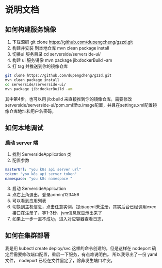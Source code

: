 # 说明文档

## 如何构建服务镜像

1. 下载源码 git clone https://github.com/dupengcheng/gzzd.git
2. 构建并安装 到本地仓库 mvn clean package install
3. 切换ui 服务目录  cd serverside/serverside-ui/
4. 构建 ui 服务镜像 mvn package jib:dockerBuild -am
5. 打 tag 并推送到你的镜像仓库 
```bash
git clone https://github.com/dupengcheng/gzzd.git
mvn clean package install
cd serverside/serverside-ui/
mvn package jib:dockerBuild -am
```

其中第4步，也可以用 jib:build 来直接推到你的镜像仓库，需要修改serverside/serverside-ui/pom.xml里to.image配置，并且在settings.xml配置镜像仓库地址和用户名密码。

## 如何本地调试  
### 启动 server 端
1. 找到 ServersideApplication 类
2. 配置参数
```yaml
masterUrl: "you k8s api server url"
token: "you k8s api server token"
namespace: "you k8s namespace "
```
3. 启动 ServersideApplication
4. 点右上角退出，登录admin/123456
5. 可以看到应用列表
6. 切换到主机信息，点击任意实例，提示agent未注册，其实后台已经调用exec接口在注册了，等1-3秒，jvm信息就显示出来了
7. 如果上一步一直不成功，进入对应容器查看日志，


## 如何在集群部署
我是用 kubectl create deploy/svc 这样的命令创建的。但是这样在 nodeport 确定后需要修改端口配置，重启一下服务，有点难说明白。
所以我导出了一份 yaml 文件， nodeport 已经在文件里定了，除非发生端口冲突。




